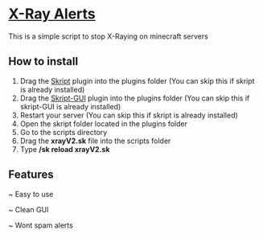 # [X-Ray Alerts](https://www.spigotmc.org/resources/x-ray-alerts-anti-xray-new-gui.101172/)
This is a simple script to stop X-Raying on minecraft servers

## How to install
1. Drag the [Skript](https://github.com/SkriptLang/Skript/releases) plugin into the plugins folder (You can skip this if skript is already installed)
2. Drag the [Skript-GUI](https://github.com/OddDevelopment/Xray-Alerts-Skript/raw/main/skript-gui.jar) plugin into the plugins folder (You can skip this if skript-GUI is already installed)
2. Restart your server (You can skip this if skript is already installed)
3. Open the skript folder located in the plugins folder
4. Go to the scripts directory
5. Drag the **xrayV2.sk** file into the scripts folder
6. Type **/sk reload xrayV2.sk**

## Features
~ Easy to use

~ Clean GUI

~ Wont spam alerts

